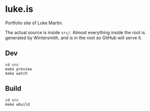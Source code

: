 # luke.is

Portfolio site of Luke Martin.

The actual source is inside `src/`. Almost everything inside the root is generated by Wintersmith, and is in the root so GitHub will serve it.


## Dev
    cd src
    make preview
    make watch

## Build
    cd src
    make wbuild
